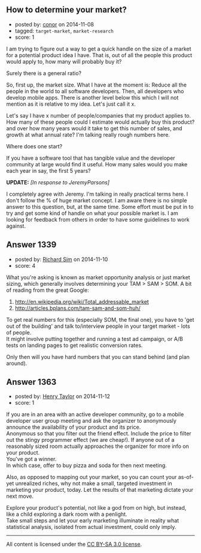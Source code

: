 ## How to determine your market?

- posted by: [conor](https://stackexchange.com/users/79739/conor) on 2014-11-08
- tagged: `target-market`, `market-research`
- score: 1

I am trying to figure out a way to get a quick handle on the size of a market for a potential product idea I have. That is, out of all the people this product would apply to, how many will probably buy it?

Surely there is a general ratio?

So, first up, the market size. What I have at the moment is: Reduce all the people in the world to all software developers. Then, all developers who develop mobile apps. There is another level below this which I will not mention as it is relative to my idea. Let's just call it x.

Let's say I have x number of people/companies that my product applies to. How many of these people could I estimate would actually buy this product? and over how many years would it take to get this number of sales, and growth at what annual rate? I'm talking really rough numbers here.

Where does one start?

If you have a software tool that has tangible value and the developer community at large would find it useful. How many sales would you make each year in say, the first 5 years?

**UPDATE:** *[In response to JeremyParsons]*

I completely agree with Jeremy. I'm talking in really practical terms here. I don't follow the % of huge market concept. I am aware there is no simple answer to this question, but, at the same time. Some effort must be put in to try and get some kind of handle on what your possible market is. I am looking for feedback from others in order to have some guidelines to work against.


## Answer 1339

- posted by: [Richard Sim](https://stackexchange.com/users/5291806/richard-sim) on 2014-11-10
- score: 4

What you're asking is known as market opportunity analysis or just market sizing, which generally involves determining your TAM > SAM > SOM. A bit of reading from the great Google:

1. http://en.wikipedia.org/wiki/Total_addressable_market
2. http://articles.bplans.com/tam-sam-and-som-huh/

To get real numbers for this (especially SOM, the final one), you have to 'get out of the building' and talk to/interview people in your target market - lots of people.<br /> It might involve putting together and running a test ad campaign, or A/B tests on landing pages to get realistic conversion rates. 

Only then will you have hard numbers that you can stand behind (and plan around).


## Answer 1363

- posted by: [Henry Taylor](https://stackexchange.com/users/1734959/henry-taylor) on 2014-11-12
- score: 1

If you are in an area with an active developer community, go to a mobile developer user group meeting and ask the organizer to anonymously announce the availability of your product and its price. <br />Anonymous so that you filter out the friend effect.  Include the price to filter out the stingy programmer effect (we are cheap!).  If anyone out of a reasonably sized room actually approaches the organizer for more info on your product. <br />You've got a winner.  <br />
In which case, offer to buy pizza and soda for then next meeting.

Also, as opposed to mapping out your market, so you can count your as-of-yet unrealized riches, why not make a small, targeted investment in marketing your product, today.  Let the results of that marketing dictate your next move.
  
Explore your product's potential, not like a god from on high, but instead, like a child exploring a dark room with a penlight.<br />  Take small steps and let your early marketing illuminate in reality what statistical analysis, isolated from actual investment, could only imply.




---

All content is licensed under the [CC BY-SA 3.0 license](https://creativecommons.org/licenses/by-sa/3.0/).
